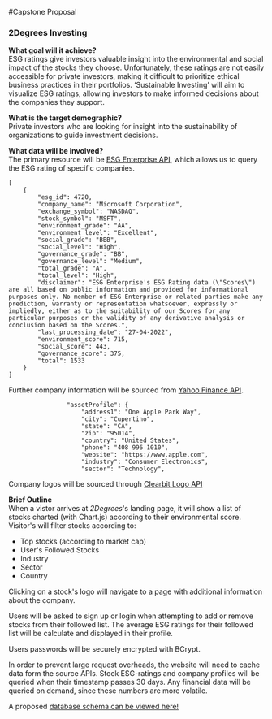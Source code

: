 #Capstone Proposal
### 2Degrees Investing
**What goal will it achieve?**  
ESG ratings give investors valuable insight into the environmental and social impact of the stocks they choose. Unfortunately, these ratings are not easily accessible for private investors, making it difficult to prioritize ethical business practices in their portfolios. ‘Sustainable Investing’ will aim to visualize ESG ratings, allowing investors to make informed decisions about the companies they support.

**What is the target demographic?**  
Private investors who are looking for insight into the sustainability of organizations to guide investment decisions.

**What data will be involved?**  
The primary resource will be [ESG Enterprise API](https://www.esgenterprise.com/esg-enterprise-data-api-services/), which allows us to query the ESG rating of specific companies.

```
[
	{
		"esg_id": 4720,
		"company_name": "Microsoft Corporation",
		"exchange_symbol": "NASDAQ",
		"stock_symbol": "MSFT",
		"environment_grade": "AA",
		"environment_level": "Excellent",
		"social_grade": "BBB",
		"social_level": "High",
		"governance_grade": "BB",
		"governance_level": "Medium",
		"total_grade": "A",
		"total_level": "High",
		"disclaimer": "ESG Enterprise's ESG Rating data (\"Scores\") are all based on public information and provided for informational purposes only. No member of ESG Enterprise or related parties make any prediction, warranty or representation whatsoever, expressly or impliedly, either as to the suitability of our Scores for any particular purposes or the validity of any derivative analysis or conclusion based on the Scores.",
		"last_processing_date": "27-04-2022",
		"environment_score": 715,
		"social_score": 443,
		"governance_score": 375,
		"total": 1533
	}
]
```

Further company information will be sourced from [Yahoo Finance API](https://syncwith.com/yahoo-finance/yahoo-finance-api).

```
				"assetProfile": {
					"address1": "One Apple Park Way",
					"city": "Cupertino",
					"state": "CA",
					"zip": "95014",
					"country": "United States",
					"phone": "408 996 1010",
					"website": "https://www.apple.com",
					"industry": "Consumer Electronics",
					"sector": "Technology",
```

Company logos will be sourced through [Clearbit Logo API](https://dashboard.clearbit.com/docs#logo-api)

**Brief Outline**  
When a vistor arrives at _2Degrees_'s landing page, it will show a list of stocks charted (with Chart.js) according to their environmental score. Visitor's will filter stocks according to:  

* Top stocks (according to market cap)
* User's Followed Stocks
* Industry
* Sector
* Country

Clicking on a stock's logo will navigate to a page with additional information about the company. 

Users will be asked to sign up or login when attempting to add or remove stocks from their followed list. The average ESG ratings for their followed list will be calculate and displayed in their profile. 

Users passwords will be securely encrypted with BCrypt.

In order to prevent large request overheads, the website will need to cache data form the source APIs. Stock ESG-ratings and company profiles will be queried when their timestamp passes 30 days. Any financial data will be queried on demand, since these numbers are more volatile.

A proposed [database schema can be viewed here!](https://github.com/johnathan-booy/2Degrees/raw/main/Proposal/Database-Schema.pdf)
